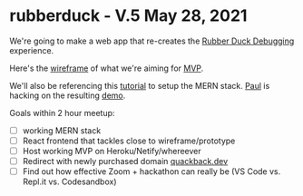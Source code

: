 # rubberduck - V.5 May 28, 2021

We're going to make a web app that re-creates the [Rubber Duck Debugging](https://en.wikipedia.org/wiki/Rubber_duck_debugging) experience.

Here's the [wireframe](https://www.figma.com/file/V01n0TKenJSTtXLmQXE8dU/Rubber-Duck-Debugging?node-id=5%3A90) of what we're aiming for [MVP](https://en.wikipedia.org/wiki/Minimum_viable_product).

We'll also be referencing this [tutorial](https://dev.to/andrewbaisden/creating-mern-stack-applications-2020-4a44) to setup the MERN stack. [Paul](https://github.com/paulywill) is hacking on the resulting [demo](https://github.com/paulywill/anime-tracker).

Goals within 2 hour meetup:
- [ ] working MERN stack
- [ ] React frontend that tackles close to wireframe/prototype
- [ ] Host working MVP on Heroku/Netify/whereever
- [ ] Redirect with newly purchased domain [quackback.dev](quackback.dev)
- [ ] Find out how effective Zoom + hackathon can really be (VS Code vs. Repl.it vs. Codesandbox)
